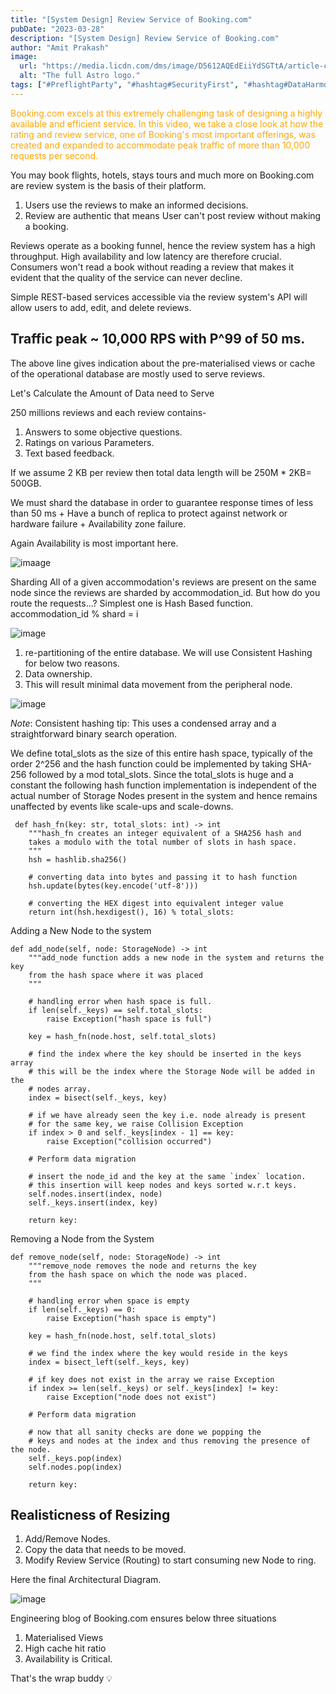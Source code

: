 ```yaml
---
title: "[System Design] Review Service of Booking.com"
pubDate: "2023-03-28"
description: "[System Design] Review Service of Booking.com"
author: "Amit Prakash"
image:
  url: "https://media.licdn.com/dms/image/D5612AQEdEiiYdSGTtA/article-cover_image-shrink_720_1280/0/1679950854412?e=1713398400&v=beta&t=oP76m87DYZD-opBVa3C5TIM-8bLga0YnhgAr8CB9f7k"
  alt: "The full Astro logo."
tags: ["#PreflightParty", "#hashtag#SecurityFirst", "#hashtag#DataHarmony", "#hashtag#NoMoreWebWalls"]
---
```


<span style="color:orange">Booking.com excels at this extremely challenging task of designing a highly available and efficient service. In this video, we take a close look at how the rating and review service, one of Booking's most important offerings, was created and expanded to accommodate peak traffic of more than 10,000 requests per second.</span>

You may book flights, hotels, stays tours and much more on Booking.com are review system is the basis of their platform.
1. Users use the reviews to make an informed decisions.
2. Review are authentic that means User can't post review without making a booking.

Reviews operate as a booking funnel, hence the review system has a high throughput. High availability and low latency are therefore crucial. Consumers won't read a book without reading a review that makes it evident that the quality of the service can never decline.

Simple REST-based services accessible via the review system's API will allow users to add, edit, and delete reviews.

## Traffic peak ~ 10,000 RPS with P^99 of 50 ms.

The above line gives indication about the pre-materialised views or cache of the operational database are mostly used to serve reviews.

Let's Calculate the Amount of Data need to Serve

250 millions reviews and each review contains- 

1. Answers to some objective questions. 
2. Ratings on various Parameters. 
3. Text based feedback.

If we assume 2 KB per review then total data length will be 250M * 2KB= 500GB.

We must shard the database in order to guarantee response times of less than 50 ms + Have a bunch of replica to protect against network or hardware failure + Availability zone failure.

Again Availability is most important here.

![imaage](https://media.licdn.com/dms/image/D5612AQGYyMJZyxjOXg/article-inline_image-shrink_1000_1488/0/1679952237523?e=1713398400&v=beta&t=Xlm_fj1iv0pnNlH050YCCnnBlaGhfJ4wxoEZrTtNwIk)

Sharding
All of a given accommodation's reviews are present on the same node since the reviews are sharded by accommodation_id.
But how do you route the requests...?
Simplest one is Hash Based function.
accommodation_id % shard = i

![image](https://media.licdn.com/dms/image/D5612AQFAV8Up_NywGw/article-inline_image-shrink_1500_2232/0/1679952589451?e=1713398400&v=beta&t=kRS7LA5oFV03hcTF548BH_ZWSLVbM01ONeuqTjWM4iU)

1. re-partitioning of the entire database.
We will use Consistent Hashing for below two reasons.
1. Data ownership.
2. This will result minimal data movement from the peripheral node.

![image](https://media.licdn.com/dms/image/D5612AQE7-PsiFJAPOQ/article-inline_image-shrink_1500_2232/0/1679952906371?e=1713398400&v=beta&t=21y5YNt8WKZy3YIJ5J_TmWWvNVpyq6LoOWuD6e_JNVQ)

*Note*: Consistent hashing tip: This uses a condensed array and a straightforward binary search operation.

We define total_slots as the size of this entire hash space, typically of the order 2^256 and the hash function could be implemented by taking SHA-256 followed by a mod total_slots. Since the total_slots is huge and a constant the following hash function implementation is independent of the actual number of Storage Nodes present in the system and hence remains unaffected by events like scale-ups and scale-downs.

```
 def hash_fn(key: str, total_slots: int) -> int
    """hash_fn creates an integer equivalent of a SHA256 hash and
    takes a modulo with the total number of slots in hash space.
    """
    hsh = hashlib.sha256()

    # converting data into bytes and passing it to hash function
    hsh.update(bytes(key.encode('utf-8')))

    # converting the HEX digest into equivalent integer value
    return int(hsh.hexdigest(), 16) % total_slots: 
```

Adding a New Node to the system

```
def add_node(self, node: StorageNode) -> int
    """add_node function adds a new node in the system and returns the key
    from the hash space where it was placed
    """

    # handling error when hash space is full.
    if len(self._keys) == self.total_slots:
        raise Exception("hash space is full")

    key = hash_fn(node.host, self.total_slots)

    # find the index where the key should be inserted in the keys array
    # this will be the index where the Storage Node will be added in the
    # nodes array.
    index = bisect(self._keys, key)

    # if we have already seen the key i.e. node already is present
    # for the same key, we raise Collision Exception
    if index > 0 and self._keys[index - 1] == key:
        raise Exception("collision occurred")

    # Perform data migration

    # insert the node_id and the key at the same `index` location.
    # this insertion will keep nodes and keys sorted w.r.t keys.
    self.nodes.insert(index, node)
    self._keys.insert(index, key)

    return key:
```

Removing a Node from the System

```
def remove_node(self, node: StorageNode) -> int
    """remove_node removes the node and returns the key
    from the hash space on which the node was placed.
    """

    # handling error when space is empty
    if len(self._keys) == 0:
        raise Exception("hash space is empty")

    key = hash_fn(node.host, self.total_slots)

    # we find the index where the key would reside in the keys
    index = bisect_left(self._keys, key)

    # if key does not exist in the array we raise Exception
    if index >= len(self._keys) or self._keys[index] != key:
        raise Exception("node does not exist")

    # Perform data migration

    # now that all sanity checks are done we popping the
    # keys and nodes at the index and thus removing the presence of the node.
    self._keys.pop(index)
    self.nodes.pop(index)

    return key:
```

## Realisticness of Resizing

1. Add/Remove Nodes.
2. Copy the data that needs to be moved.
3. Modify Review Service (Routing) to start consuming new Node to ring.

Here the final Architectural Diagram.

![image](https://media.licdn.com/dms/image/D5612AQGJr83R3MczPQ/article-inline_image-shrink_1000_1488/0/1679953458178?e=1713398400&v=beta&t=DCUoGPVcIMXIOmMR3WlSGPK8Et8_D60253XPsomuIF4)

Engineering blog of Booking.com ensures below three situations 

1. Materialised Views 
2. High cache hit ratio
3. Availability is Critical.

That's the wrap buddy 💡
